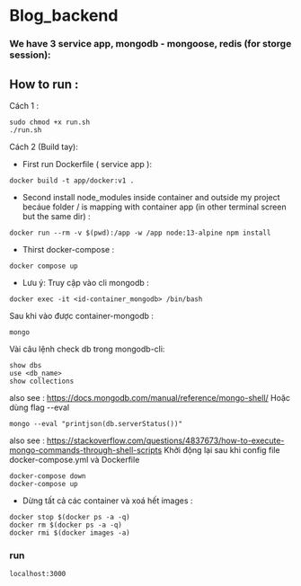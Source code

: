 # Blog_backend

### We have 3 service app, mongodb - mongoose, redis (for storge session):

## How to run : 
Cách 1 : 
```
sudo chmod +x run.sh
./run.sh
```
Cách 2 (Build tay):
- First run Dockerfile ( service app ):
```
docker build -t app/docker:v1 .
```
- Second install node_modules inside container and outside my project becáue folder / is mapping with container app (in other terminal screen but the same dir) : 
```
docker run --rm -v $(pwd):/app -w /app node:13-alpine npm install
```
- Thirst docker-compose :
```
docker compose up
```
* Lưu ý:
Truy cập vào cli mongodb :
```
docker exec -it <id-container_mongodb> /bin/bash
```
Sau khi vào được container-mongodb : 
```
mongo
```
Vài câu lệnh check db trong mongodb-cli:
```
show dbs
use <db_name>
show collections
```
also see : https://docs.mongodb.com/manual/reference/mongo-shell/
Hoặc dùng flag --eval
```
mongo --eval "printjson(db.serverStatus())"
```
also see : https://stackoverflow.com/questions/4837673/how-to-execute-mongo-commands-through-shell-scripts
Khởi động lại sau khi config file docker-compose.yml và Dockerfile
```
docker-compose down
docker-compose up
```

* Dừng tất cả các container và xoá hết images :
```
docker stop $(docker ps -a -q)
docker rm $(docker ps -a -q)
docker rmi $(docker images -a)
```

### run
```
localhost:3000
```